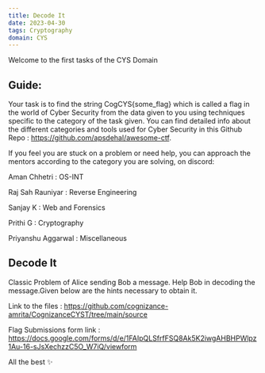 ```yaml
---
title: Decode It
date: 2023-04-30
tags: Cryptography
domain: CYS
---
```


Welcome to the first tasks of the CYS Domain
## Guide:

Your task is to find the string CogCYS{some_flag} which is called a flag in the world of Cyber Security from the data given to you using techniques specific to the category of the task given. You can find detailed info about the different categories and tools used for Cyber Security in this Github Repo : https://github.com/apsdehal/awesome-ctf.

If you feel you are stuck on a problem or need help, you can approach the mentors according to the category you are solving, on discord:

Aman Chhetri : OS-INT

Raj Sah Rauniyar : Reverse Engineering

Sanjay K : Web and Forensics

Prithi G : Cryptography

Priyanshu Aggarwal : Miscellaneous

## Decode It

Classic Problem of Alice sending Bob a message. Help Bob in decoding the message.Given below are the hints necessary to obtain it.

Link to the files :
https://github.com/cognizance-amrita/CognizanceCYST/tree/main/source 

Flag Submissions form link :
https://docs.google.com/forms/d/e/1FAIpQLSfrfFSQ8Ak5K2iwgAHBHPWlpz1Au-16-sJsXechzzC5O_W7iQ/viewform

All the best ✨
